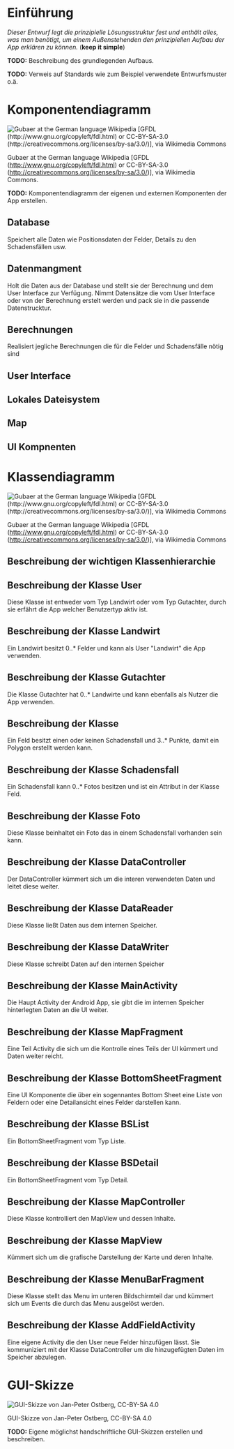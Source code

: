 # Einführung

*Dieser Entwurf legt die prinzipielle Lösungsstruktur fest und enthält alles, was man benötigt, um einem Außenstehenden den prinzipiellen Aufbau der App erklären zu können.* (**keep it simple**)

**TODO:** Beschreibung des grundlegenden Aufbaus.

**TODO:** Verweis auf Standards wie zum Beispiel verwendete Entwurfsmuster o.ä.

# Komponentendiagramm

![Gubaer at the German language Wikipedia [GFDL (http://www.gnu.org/copyleft/fdl.html) or CC-BY-SA-3.0 (http://creativecommons.org/licenses/by-sa/3.0/)], via Wikimedia Commons](images/Komponentendiagramm.png)

Gubaer at the German language Wikipedia [GFDL (http://www.gnu.org/copyleft/fdl.html) or CC-BY-SA-3.0 (http://creativecommons.org/licenses/by-sa/3.0/)], via Wikimedia Commons.

**TODO:** Komponentendiagramm der eigenen und externen Komponenten der App erstellen.

## Database

Speichert alle Daten wie Positionsdaten der Felder, Details zu den Schadensfällen usw.

## Datenmangment

Holt die Daten aus der Database und stellt sie der Berechnung und dem User Interface zur Verfügung. Nimmt Datensätze die vom User Interface oder von der Berechnung erstelt werden und pack sie in die passende Datenstrucktur.

## Berechnungen

Realisiert jegliche Berechnungen die für die Felder und Schadensfälle nötig sind 

## User Interface



## Lokales Dateisystem


## Map


## UI Kompnenten




# Klassendiagramm

![Gubaer at the German language Wikipedia [GFDL (http://www.gnu.org/copyleft/fdl.html) or CC-BY-SA-3.0 (http://creativecommons.org/licenses/by-sa/3.0/)], via Wikimedia Commons](images/Klassendiagramm.png)

Gubaer at the German language Wikipedia [GFDL (http://www.gnu.org/copyleft/fdl.html) or CC-BY-SA-3.0 (http://creativecommons.org/licenses/by-sa/3.0/)], via Wikimedia Commons


## Beschreibung der wichtigen Klassenhierarchie 

## Beschreibung der Klasse User
Diese Klasse ist entweder vom Typ Landwirt oder vom Typ Gutachter, durch sie erfährt die App
welcher Benutzertyp aktiv ist.

## Beschreibung der Klasse Landwirt
Ein Landwirt besitzt 0..* Felder und kann als User "Landwirt" die App verwenden.

## Beschreibung der Klasse Gutachter
Die Klasse Gutachter hat 0..* Landwirte und kann ebenfalls als Nutzer die App verwenden.

## Beschreibung der Klasse 
Ein Feld besitzt einen oder keinen Schadensfall und 3..* Punkte, damit ein Polygon erstellt werden kann. 

## Beschreibung der Klasse Schadensfall
Ein Schadensfall kann 0..* Fotos besitzen und ist ein Attribut in der Klasse Feld.

## Beschreibung der Klasse Foto
Diese Klasse beinhaltet ein Foto das in einem Schadensfall vorhanden sein kann.

## Beschreibung der Klasse DataController
Der DataController kümmert sich um die interen verwendeten Daten und leitet diese weiter.

## Beschreibung der Klasse DataReader 
Diese Klasse ließt Daten aus dem internen Speicher.

## Beschreibung der Klasse DataWriter
Diese Klasse schreibt Daten auf den internen Speicher 

## Beschreibung der Klasse MainActivity
Die Haupt Activity der Android App, sie gibt die im internen Speicher hinterlegten Daten an die UI weiter.

## Beschreibung der Klasse MapFragment
Eine Teil Activity die sich um die Kontrolle eines Teils der UI kümmert und Daten weiter reicht.

## Beschreibung der Klasse BottomSheetFragment
Eine UI Komponente die über ein sogennantes Bottom Sheet eine Liste von Feldern oder eine Detailansicht eines Felder darstellen kann.

## Beschreibung der Klasse BSList
Ein BottomSheetFragment vom Typ Liste.

## Beschreibung der Klasse BSDetail
Ein BottomSheetFragment vom Typ Detail.

## Beschreibung der Klasse MapController 
Diese Klasse kontrolliert den MapView und dessen Inhalte.

## Beschreibung der Klasse MapView
Kümmert sich um die grafische Darstellung der Karte und deren Inhalte.

## Beschreibung der Klasse MenuBarFragment
Diese Klasse stellt das Menu im unteren Bildschirmteil dar und kümmert sich um Events die durch das Menu ausgelöst werden.

## Beschreibung der Klasse AddFieldActivity
Eine eigene Activity die den User neue Felder hinzufügen lässt. Sie kommuniziert mit der Klasse DataController um die hinzugefügten Daten im Speicher abzulegen.




# GUI-Skizze

![GUI-Skizze von Jan-Peter Ostberg, CC-BY-SA 4.0](sketches/GUI-Skizze.png)

GUI-Skizze von Jan-Peter Ostberg, CC-BY-SA 4.0

**TODO:** Eigene möglichst handschriftliche GUI-Skizzen erstellen und beschreiben.
